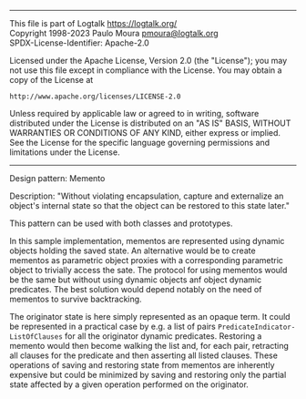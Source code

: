 ________________________________________________________________________

This file is part of Logtalk <https://logtalk.org/>  
Copyright 1998-2023 Paulo Moura <pmoura@logtalk.org>  
SPDX-License-Identifier: Apache-2.0

Licensed under the Apache License, Version 2.0 (the "License");
you may not use this file except in compliance with the License.
You may obtain a copy of the License at

    http://www.apache.org/licenses/LICENSE-2.0

Unless required by applicable law or agreed to in writing, software
distributed under the License is distributed on an "AS IS" BASIS,
WITHOUT WARRANTIES OR CONDITIONS OF ANY KIND, either express or implied.
See the License for the specific language governing permissions and
limitations under the License.
________________________________________________________________________


Design pattern:
	Memento

Description:
	"Without violating encapsulation, capture and externalize an
	object's internal state so that the object can be restored
	to this state later."

This pattern can be used with both classes and prototypes.

In this sample implementation, mementos are represented using dynamic
objects holding the saved state. An alternative would be to create
mementos as parametric object proxies with a corresponding parametric
object to trivially access the sate. The protocol for using mementos
would be the same but without using dynamic objects anf object dynamic
predicates. The best solution would depend notably on the need of
mementos to survive backtracking.

The originator state is here simply represented as an opaque term.
It could be represented in a practical case by e.g. a list of pairs
`PredicateIndicator-ListOfClauses` for all the originator dynamic
predicates. Restoring a memento would then become walking the list
and, for each pair, retracting all clauses for the predicate and
then asserting all listed clauses. These operations of saving and
restoring state from mementos are inherently expensive but could be
minimized by saving and restoring only the partial state affected
by a given operation performed on the originator.
